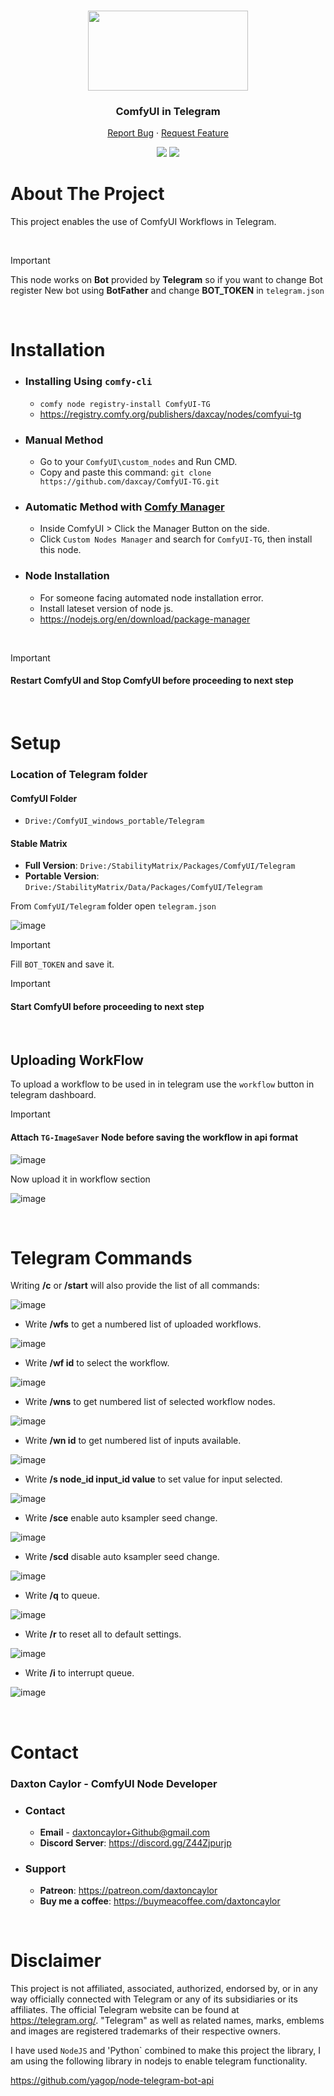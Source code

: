<a id="readme-top"></a>

<br />
<div align="center">
  <a href="https://github.com/daxcay/ComfyUI-TG">
    <img src="https://github.com/user-attachments/assets/c35f3c6f-9a8b-426f-9dc8-79c7b2e535d1" width="256px" height="128px">
  </a>

  <h3 align="center">ComfyUI in Telegram</h3>

  <p align="center">
    <a href="https://github.com/daxcay/ComfyUI-TG/issues/new?labels=bug&template=bug-report---.md">Report Bug</a>
    ·
    <a href="https://github.com/daxcay/ComfyUI-TG/issues/new?labels=enhancement&template=feature-request---.md">Request Feature</a>
  </p>

  <p align="center">
    <img src="https://img.shields.io/badge/version-1.0.0-green" >
    <img src="https://img.shields.io/badge/last_update-Sept_2024-green" >
  </p>
  
</div>

# About The Project

This project enables the use of ComfyUI Workflows in Telegram.

<br />

> [!IMPORTANT]
> This node works on **Bot** provided by **Telegram** so if you want to change Bot register New bot using **BotFather** and change **BOT_TOKEN** in `telegram.json` 

<br />

# Installation

  - ### Installing Using `comfy-cli`
    - `comfy node registry-install ComfyUI-TG`
    - https://registry.comfy.org/publishers/daxcay/nodes/comfyui-tg
  
  - ### Manual Method
    - Go to your `ComfyUI\custom_nodes` and Run CMD.
    - Copy and paste this command: `git clone https://github.com/daxcay/ComfyUI-TG.git`
  
  - ### Automatic Method with [Comfy Manager](https://github.com/ltdrdata/ComfyUI-Manager)
    - Inside ComfyUI > Click the Manager Button on the side.
    - Click `Custom Nodes Manager` and search for `ComfyUI-TG`, then install this node.

  - ### Node Installation
    - For someone facing automated node installation error. 
    - Install lateset version of node js.
    - https://nodejs.org/en/download/package-manager
  
  <br>
  
  >[!IMPORTANT]
  > #### **Restart ComfyUI and Stop ComfyUI before proceeding to next step**

<br />

# Setup



### Location of Telegram folder

#### ComfyUI Folder
  - `Drive:/ComfyUI_windows_portable/Telegram`

#### Stable Matrix
   -  **Full Version**: `Drive:/StabilityMatrix/Packages/ComfyUI/Telegram`
   -  **Portable Version**: `Drive:/StabilityMatrix/Data/Packages/ComfyUI/Telegram`

From `ComfyUI/Telegram` folder open `telegram.json`

![image](https://github.com/user-attachments/assets/a30ca344-d07a-48a2-8f65-39b3a564d83b)

> [!IMPORTANT]
> Fill `BOT_TOKEN` and save it.

>[!IMPORTANT]
> #### **Start ComfyUI before proceeding to next step**

<br />

## Uploading WorkFlow

To upload a workflow to be used in in telegram use the `workflow` button in telegram dashboard.

>[!IMPORTANT]
> #### **Attach `TG-ImageSaver` Node before saving the workflow in api format**

![image](https://github.com/user-attachments/assets/2ae18c4b-dd0d-4385-b404-0c4c09a08e5a)

Now upload it in workflow section

![image](https://github.com/user-attachments/assets/d0cae95f-3dea-42d5-9948-69093486ab52)

<br />

# Telegram Commands

Writing **/c** or **/start** will also provide the list of all commands:

![image](https://github.com/user-attachments/assets/e1eae84a-e0f2-41a8-9389-144eb5afd8bd)

- Write **/wfs** to get a numbered list of uploaded workflows.

![image](https://github.com/user-attachments/assets/4227503e-df68-4692-8c10-d5fd2ace5754)

- Write **/wf id** to select the workflow.

![image](https://github.com/user-attachments/assets/d5c63d1c-98e1-422f-8986-e38dc86f6986)

- Write **/wns** to get numbered list of selected workflow nodes.

![image](https://github.com/user-attachments/assets/04577a8d-53a2-41f2-ab8f-92c409598ef0)

- Write **/wn id** to get numbered list of inputs available.

![image](https://github.com/user-attachments/assets/85b19d92-39ee-48c9-965d-27ffaed24b1d)

- Write **/s node_id input_id value** to set value for input selected.

![image](https://github.com/user-attachments/assets/e3e6de3f-792a-4b1c-8696-5ed4540a4c3f)

- Write **/sce** enable auto ksampler seed change.

![image](https://github.com/user-attachments/assets/5792d046-ceb6-4923-aae9-bb3c9f7d83ff)

- Write **/scd** disable auto ksampler seed change.

![image](https://github.com/user-attachments/assets/f2e8209e-1dd7-4f3e-bd3d-fc30916789f5)

- Write **/q** to queue.

![image](https://github.com/user-attachments/assets/1fcd1e64-eb2b-4216-b958-b6ff820397f5)

- Write **/r** to reset all to default settings.

![image](https://github.com/user-attachments/assets/e615e2f1-cd4b-4f42-9572-e2f684542ff9)

- Write **/i** to interrupt queue.

![image](https://github.com/user-attachments/assets/d9710b51-c7b5-4750-8c96-47a3e040dacc)

<br/>

# Contact

### Daxton Caylor - ComfyUI Node Developer 

  - ### Contact
     - **Email** - daxtoncaylor+Github@gmail.com
     - **Discord Server**: https://discord.gg/Z44Zjpurjp
    
  - ### Support
     - **Patreon**: https://patreon.com/daxtoncaylor
     - **Buy me a coffee**: https://buymeacoffee.com/daxtoncaylor

<br/>

# Disclaimer

This project is not affiliated, associated, authorized, endorsed by, or in any way officially connected with Telegram or any of its subsidiaries or its affiliates. The official Telegram website can be found at https://telegram.org/. "Telegram" as well as related names, marks, emblems and images are registered trademarks of their respective owners. 

I have used `NodeJS` and 'Python` combined to make this project the library, I am using the following library in nodejs to enable telegram functionality. 

https://github.com/yagop/node-telegram-bot-api
